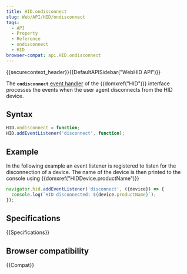```yaml
---
title: HID.ondisconnect
slug: Web/API/HID/ondisconnect
tags:
  - API
  - Property
  - Reference
  - ondisconnect
  - HID
browser-compat: api.HID.ondisconnect
---
```

{{securecontext_header}}{{DefaultAPISidebar("WebHID API")}}

The **`ondisconnect`** [event handler](/en-US/docs/Web/Events/Event_handlers) of the {{domxref("HID")}} interface processes the events when the user agent disconnects from the HID device.

## Syntax

```js
HID.ondisconnect = function;
HID.addEventListener('disconnect', function);
```

## Example

In the following example an event listener is registered to listen for the disconnection of a device. The name of the device is then printed to the console using {{domxref("HIDDevice.productName")}}

```js
navigator.hid.addEventListener('disconnect', ({device}) => {
  console.log(`HID disconnected: ${device.productName}`);
});
```

## Specifications

{{Specifications}}

## Browser compatibility

{{Compat}}
